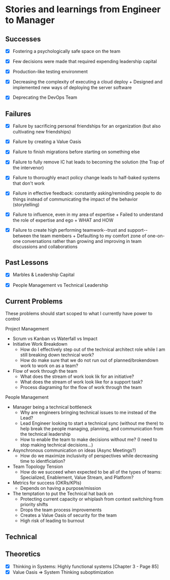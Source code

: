 # Stories and learnings from Engineer to Manager


## Successes

- [x] Fostering a psychologically safe space on the team
- [x] Few decisions were made that required expending leadership capital
- [x] Production-like testing environment
- [x] Decreasing the complexity of executing a cloud deploy
      + Designed and implemented new ways of deploying the server software
- [x] Deprecating the DevOps Team


## Failures

- [x] Failure by sacrificing personal friendships for an organization (but also cultivating new
      friendships)
- [x] Failure by creating a Value Oasis
- [x] Failure to finish migrations before starting on something else
- [x] Failure to fully remove IC hat leads to becoming the solution (the Trap of the intervenor)
- [x] Failure to thoroughly enact policy change leads to half-baked systems that don't work
- [x] Failure in effective feedback: constantly asking/reminding people to do things instead of
      communicating the impact of the behavior (storytelling)
- [x] Failure to influence, even in my area of expertise
      + Failed to understand the role of expertise and ego
      + WHAT and HOW
- [x] Failure to create high performing teamwork--trust and support--between the team members
      + Defaulting to my comfort zone of one-on-one conversations rather than growing and improving
        in team discussions and collaborations


## Past Lessons

- [x] Marbles & Leadership Capital
- [x] People Management vs Technical Leadership


## Current Problems

These problems should start scoped to what I currently have power to control

Project Management
- Scrum vs Kanban vs Waterfall vs Impact
- Initiative Work Breakdown
  + How do I effectively step out of the technical architect role while I am still breaking down technical work?
  + How do make sure that we do not run out of planned/brokendown work to work on as a team?
- Flow of work through the team
  + What does the stream of work look lik for an initiative?
  + What does the stream of work look like for a support task?
  + Process diagraming for the flow of work through the team

People Management
- Manager being a technical bottleneck
  + Why are engineers bringing technical issues to me instead of the Lead?
  + Lead Engineer looking to start a technical sync (without me there) to help break the people managing, planning, and
    communication from the technical leadership
  + How to enable the team to make decisions without me? (I need to stop making technical decisions...)
- Asynchronous communication on ideas (Async Meetings?)
  + How do we maximize inclusivity of perspectives while decreasing time to identficiation?
- Team Topology Tension
  + How do we succeed when expected to be all of the types of teams: Specialized, Enablement, Value Stream, and
    Platform? 
- Metrics for success (OKRs/KPIs)
  + Depends on having a purpose/mission
- The temptation to put the Technical hat back on
  + Protecting current capacity or whiplash from context switching from priority shifts
  + Drops the team process improvements
  + Creates a Value Oasis of security for the team
  + High risk of leading to burnout


Technical
- 

## Theoretics

- [x] Thinking in Systems: Highly functional systems [Chapter 3 - Page 85] 
- [x] Value Oasis => System Thinking suboptimization
